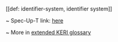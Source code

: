 [[def: identifier-system, identifier system]]

~ Spec-Up-T link: <a href='https://weboftrust.github.io/WOT-terms/docs/glossary/identifier-system'>here</a>

~ More in <a href="https://weboftrust.github.io/WOT-terms/docs/glossary/identifier-system">extended KERI glossary</a>
